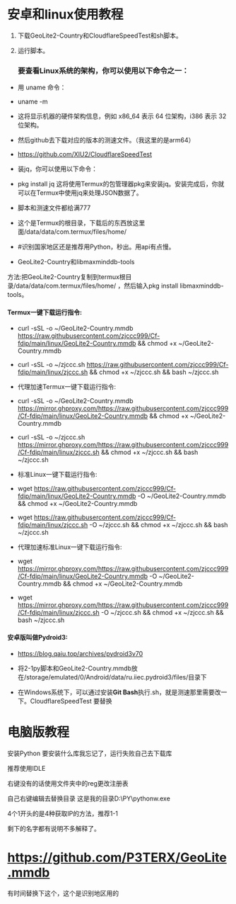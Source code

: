 # 安卓和linux使用教程
1. 下载GeoLite2-Country和CloudflareSpeedTest和sh脚本。 

2. 运行脚本。

   

   ### 要查看Linux系统的架构，你可以使用以下命令之一：

- 用 uname 命令：
- uname -m
- 这将显示机器的硬件架构信息，例如 x86_64 表示 64 位架构，i386 表示 32 位架构。
- 然后github去下载对应的版本的测速文件。（我这里的是arm64）
- https://github.com/XIU2/CloudflareSpeedTest

- 装jq，你可以使用以下命令：
- pkg install jq
  这将使用Termux的包管理器pkg来安装jq。安装完成后，你就可以在Termux中使用jq来处理JSON数据了。

- 脚本和测速文件都给满777
- 这个是Termux的根目录，下载后的东西放这里面/data/data/com.termux/files/home/
- #识别国家地区还是推荐用Python，秒出。用api有点慢。
- GeoLite2-Country和libmaxminddb-tools

方法:把GeoLite2-Country复制到termux根目录/data/data/com.termux/files/home/ ，然后输入pkg install libmaxminddb-tools。

#### Termux一键下载运行指令:

- curl -sSL -o ~/GeoLite2-Country.mmdb https://raw.githubusercontent.com/zjccc999/Cf-fdip/main/linux/GeoLite2-Country.mmdb && chmod +x ~/GeoLite2-Country.mmdb
- curl -sSL -o ~/zjccc.sh https://raw.githubusercontent.com/zjccc999/Cf-fdip/main/linux/zjccc.sh && chmod +x ~/zjccc.sh && bash ~/zjccc.sh

- 代理加速Termux一键下载运行指令:
- curl -sSL -o ~/GeoLite2-Country.mmdb https://mirror.ghproxy.com/https://raw.githubusercontent.com/zjccc999/Cf-fdip/main/linux/GeoLite2-Country.mmdb && chmod +x ~/GeoLite2-Country.mmdb
- curl -sSL -o ~/zjccc.sh https://mirror.ghproxy.com/https://raw.githubusercontent.com/zjccc999/Cf-fdip/main/linux/zjccc.sh && chmod +x ~/zjccc.sh && bash ~/zjccc.sh

- 标准Linux一键下载运行指令:
- wget https://raw.githubusercontent.com/zjccc999/Cf-fdip/main/linux/GeoLite2-Country.mmdb -O ~/GeoLite2-Country.mmdb && chmod +x ~/GeoLite2-Country.mmdb
- wget https://raw.githubusercontent.com/zjccc999/Cf-fdip/main/linux/zjccc.sh -O ~/zjccc.sh && chmod +x ~/zjccc.sh && bash ~/zjccc.sh

- 代理加速标准Linux一键下载运行指令:
- wget https://mirror.ghproxy.com/https://raw.githubusercontent.com/zjccc999/Cf-fdip/main/linux/GeoLite2-Country.mmdb -O ~/GeoLite2-Country.mmdb && chmod +x ~/GeoLite2-Country.mmdb
- wget https://mirror.ghproxy.com/https://raw.githubusercontent.com/zjccc999/Cf-fdip/main/linux/zjccc.sh -O ~/zjccc.sh && chmod +x ~/zjccc.sh && bash ~/zjccc.sh
  

#### 安卓版叫做Pydroid3:

- https://blog.qaiu.top/archives/pydroid3v70


- 将2-1py脚本和GeoLite2-Country.mmdb放在/storage/emulated/0/Android/data/ru.iiec.pydroid3/files/目录下

- 在Windows系统下，可以通过安装**Git Bash**执行.sh，就是测速那里需要改一下。CloudflareSpeedTest 要替换


# 电脑版教程
安装Python
要安装什么库我忘记了，运行失败自己去下载库

推荐使用IDLE

右键没有的话使用文件夹中的reg更改注册表

自己右键编辑去替换目录   这是我的目录D:\\PY\\pythonw.exe

4个1开头的是4种获取IP的方法，推荐1-1

剩下的名字都有说明不多解释了。

# https://github.com/P3TERX/GeoLite.mmdb

有时间替换下这个，这个是识别地区用的

